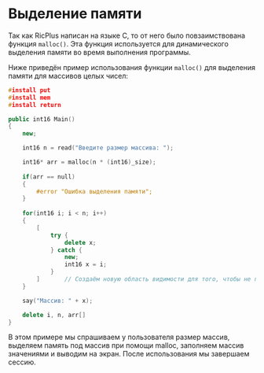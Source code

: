 # Выделение памяти
Так как RicPlus написан на языке C, то от него было повзаимствована функция `malloc()`.
Эта функция используется для динамического выделения памяти во время выполнения программы.

Ниже приведён пример использования функции `malloc()` для выделения памяти для массивов целых чисел:
```C++
#install put
#install mem
#install return

public int16 Main()
{
    new;

    int16 n = read("Введите размер массива: ");

    int16* arr = malloc(n * (int16)_size);
    
    if(arr == null)
    {
        #error "Ошибка выделения памяти";
    }
    
    for(int16 i; i < n; i++)
    {
        [
            try {
                delete x;
            } catch {
                new;
                int16 x = i;
            }
        ]       // Создаём новую область видимости для того, чтобы не путать сессии
    }

    say("Массив: " + x);

    delete i, n, arr[]
}
```
В этом примере мы спрашиваем у пользователя размер массив, выделяем память под массив при помощи malloc, заполняем массив значениями и выводим на экран.
После использования мы завершаем сессию.
